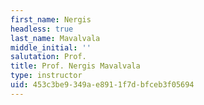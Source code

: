 ```yaml
---
first_name: Nergis
headless: true
last_name: Mavalvala
middle_initial: ''
salutation: Prof.
title: Prof. Nergis Mavalvala
type: instructor
uid: 453c3be9-349a-e891-1f7d-bfceb3f05694
---
```

